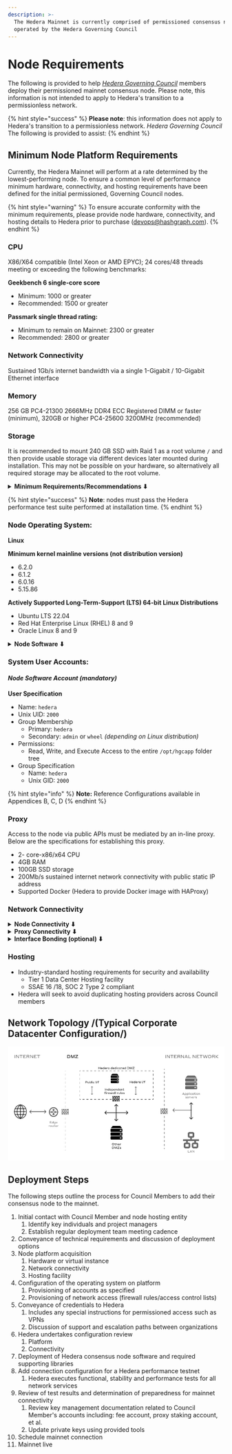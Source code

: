 ```yaml
---
description: >-
  The Hedera Mainnet is currently comprised of permissioned consensus nodes
  operated by the Hedera Governing Council
---
```


# Node Requirements

The following is provided to help [_Hedera Governing Council_](https://hedera.com/council) members deploy their permissioned mainnet consensus node. Please note, this information is not intended to apply to Hedera's transition to a permissionless network.

{% hint style="success" %}
**Please note**: this information does not apply to Hedera's transition to a permissionless network. _Hedera Governing Council_ The following is provided to assist:
{% endhint %}

## Minimum Node Platform Requirements

Currently, the Hedera Mainnet will perform at a rate determined by the lowest-performing node. To ensure a common level of performance minimum hardware, connectivity, and hosting requirements have been defined for the initial permissioned, Governing Council nodes.

{% hint style="warning" %}
To ensure accurate conformity with the minimum requirements, please provide node hardware, connectivity, and hosting details to Hedera prior to purchase (devops@hashgraph.com).
{% endhint %}

### CPU

X86/X64 compatible (Intel Xeon or AMD EPYC); 24 cores/48 threads meeting or exceeding the following benchmarks:

**Geekbench 6 single-core score**

* Minimum: 1000 or greater
* Recommended: 1500 or greater

**Passmark single thread rating:**

* Minimum to remain on Mainnet: 2300 or greater
* Recommended: 2800 or greater

### **Network Connectivity**

Sustained 1Gb/s internet bandwidth via a single 1-Gigabit / 10-Gigabit Ethernet interface

### **Memory**

256 GB PC4-21300 2666MHz DDR4 ECC Registered DIMM or faster (minimum), 320GB or higher PC4-25600 3200MHz (recommended)

### **Storage**

It is recommended to mount 240 GB SSD with Raid 1 as a root volume `/` and then provide usable storage via different devices later mounted during installation. This may not be possible on your hardware, so alternatively all required storage may be allocated to the root volume.

<details>

<summary><strong>Minimum Requirements/Recommendations ⬇</strong> </summary>

**Minimum**: 5TB of SSD NVMe usable storage

**Recommended**:

* 2 x 240GB SSD with RAID 1 for OS Storage
* 2 x NVMe devices as a 7.5TB RAID 0 (or 4x as RAID 10 array)

**Storage performance**: If mounted to root volume, the root volume must meet these requirements. If provisioned via RAID, the RAID array should meet these requirements:

**Sequential write sustained:**

* Minimum: 2,000 MBps
* Recommended: 3,000 MBps

**Sequential read sustained:**

* Minimum: 3,000 MBps
* Recommended: 6,200 MBps

**Random read, synchronous:**

* Minimum: 250,000 IOPS
* Recommended: 1,000,000 IOPS

**Random read, AIO:**

* Minimum: 500,000 IOPS
* Recommended: 1,000,000 IOPS

**Random write, synchronous:**

* Minimum: 100,000 IOPS
* Recommended: 170,000 IOPS

Less than 200µs random read latency, average

</details>

{% hint style="success" %}
**Note**: nodes must pass the Hedera performance test suite performed at installation time.
{% endhint %}

### **Node Operating System:**

**Linux**

**Minimum kernel mainline versions (not distribution version)**

* 6.2.0
* 6.1.2
* 6.0.16
* 5.15.86

**Actively Supported Long-Term-Support (LTS) 64-bit Linux Distributions**

* Ubuntu LTS 22.04
* Red Hat Enterprise Linux (RHEL) 8 and 9
* Oracle Linux 8 and 9

<details>

<summary><strong>Node Software ⬇</strong> </summary>

* Docker Engine (`docker-ce` version 20.10.6)
  * Deployed with root privileges
  * Privileged container support enabled (optional)
    * If privileged container support is disabled then host machine must run the Havege Daemon

- Docker Compose (`docker-compose` version 1.29.2)

* IPTables Support (`linux-kernel` version 3.10+)

- Havege Daemon (`haveged` version 1.9.14)
  * If privileged container support is enabled then this requirement is optional

* HashDeep Utilities (`hashdeep` version 4.4)
  * Required for update integrity validation

- Bindplane Collector (`bindplane-collector` version 4+)
  * Required for node software log monitoring

* JQ CLI (`jq` version 1.5+)
  * Required dependency for the Node Management Tools

- GNU CoreUtils (`coreutils` version 8.00+)
  * Required dependency for the Node Management Tools

* cURL CLI (`curl` version 7.58.0+)
  * Required dependency for the Node Management Tools

- InCron Daemon (`incron` version 0.5.12+)
  * Required dependency for the Node Management Tools
  * Required for automated network upgrade

* Rsync CLI (`rsync` version 3.0.0+)
  * Required dependency for the Node Management Tools
  * Required for automated network upgrade

- Node Management Tools (`node-mgmt-tools` version 0.1.0+)
  * Updates deployed via the node upgrade process
  * Must be installed at the following path: `/opt/hgcapp/node-mgmt-tools`
    * The path must be writable and executable by the `hgcadmin` user account

</details>

### **System User Accounts:**

#### _**Node Software Account (mandatory)**_

**User Specification**

* Name: `hedera`
* Unix UID: `2000`
* Group Membership
  * Primary: `hedera`
  * Secondary: `admin` or `wheel` _(depending on Linux distribution)_
* Permissions:
  * Read, Write, and Execute Access to the entire `/opt/hgcapp` folder tree
* Group Specification
  * Name: `hedera`
  * Unix GID: `2000`

{% hint style="info" %}
**Note:** Reference Configurations available in Appendices B, C, D
{% endhint %}

### Proxy

Access to the node via public APIs must be mediated by an in-line proxy. Below are the specifications for establishing this proxy.

* 2- core-x86/x64 CPU
* 4GB RAM
* 100GB SSD storage
* 200Mb/s sustained internet network connectivity with public static IP address
* Supported Docker (Hedera to provide Docker image with HAProxy)

### Network Connectivity

<details>

<summary><strong>Node Connectivity ⬇</strong> </summary>

* 1Gbps internet connectivity – sustained (not burstable)
  * Unmetered preferred
  * Deployed with firewalled access to other mainnet consensus nodes

- Node deployed in dedicated (isolated) DMZ network
  * Static IP (FQDN is not supported)
  * TCP Port 50111 open to 0.0.0.0/0
  * TCP Port 50211 open to 0.0.0.0/0
  * TCP Port 50212 open to 0.0.0.0/0
  * TCP Port 80 open egress to 0.0.0.0/0 (for OS package repository connectivity)
  * TCP Port 443 open egress to 0.0.0.0/0 (for OS package repository connectivity)
  * UDP Port 123 open ingress and egress to 0.0.0.0/0 (for NTP pool synchronization of system time)

</details>

<details>

<summary><strong>Proxy Connectivity ⬇</strong> </summary>

* Static IP address (FQDN not supported)

- 200Mb/s internet connectivity

* TCP Port 80 open egress to 0.0.0.0/0 (for OS package repository connectivity)

- TCP Port 443 open egress to 0.0.0.0/0 (for OS package repository connectivity)

* TCP Port 50211 open to 0.0.0.0/0

- TCP Port 50212 open to 0.0.0.0/0

</details>

<details>

<summary><strong>Interface Bonding (optional) ⬇</strong> </summary>

If using interface bonding, note that mutual TLS is in use, and Layer 3 Policy Based Routing (PBR) with dual-pathways is not supported. Only Layer 2 interface bonding using mode 1 (autonomous ports using active-backup) or mode 4 (LACP 802.3ad active/active) is supported.

</details>

### Hosting

* Industry-standard hosting requirements for security and availability
  * Tier 1 Data Center Hosting facility
  * SSAE 16 /18, SOC 2 Type 2 compliant
* Hedera will seek to avoid duplicating hosting providers across Council members

## Network Topology /(Typical Corporate Datacenter Configuration/)

![](<../../../../.gitbook/assets/network-topology (1).jpg>)

## Deployment Steps

The following steps outline the process for Council Members to add their consensus node to the mainnet.

1. Initial contact with Council Member and node hosting entity
   1. Identify key individuals and project managers
   2. Establish regular deployment team meeting cadence
2. Conveyance of technical requirements and discussion of deployment options
3. Node platform acquisition
   1. Hardware or virtual instance
   2. Network connectivity
   3. Hosting facility
4. Configuration of the operating system on platform
   1. Provisioning of accounts as specified
   2. Provisioning of network access (firewall rules/access control lists)
5. Conveyance of credentials to Hedera
   1. Includes any special instructions for permissioned access such as VPNs
   2. Discussion of support and escalation paths between organizations
6. Hedera undertakes configuration review
   1. Platform
   2. Connectivity
7. Deployment of Hedera consensus node software and required supporting libraries
8. Add connection configuration for a Hedera performance testnet
   1. Hedera executes functional, stability and performance tests for all network services
9. Review of test results and determination of preparedness for mainnet connectivity
   1. Review key management documentation related to Council Member's accounts including: fee account, proxy staking account, et al.
   2. Update private keys using provided tools
10. Schedule mainnet connection
11. Mainnet live
